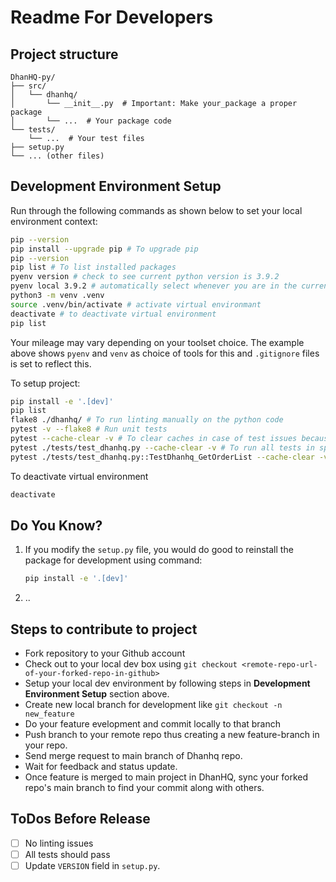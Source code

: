# Readme For Developers

## Project structure 

```text
DhanHQ-py/
├── src/
│   └── dhanhq/
│       └── __init__.py  # Important: Make your_package a proper package
│       └── ...  # Your package code
└── tests/
    └── ...  # Your test files
├── setup.py
└── ... (other files)
```

## Development Environment Setup

Run through the following commands as shown below to set your local environment context:
```bash
pip --version
pip install --upgrade pip # To upgrade pip
pip --version
pip list # To list installed packages
pyenv version # check to see current python version is 3.9.2
pyenv local 3.9.2 # automatically select whenever you are in the current directory (or its subdirectories)
python3 -m venv .venv
source .venv/bin/activate # activate virtual environmant
deactivate # to deactivate virtual environment
pip list
```
Your mileage may vary depending on your toolset choice. The example above shows `pyenv` and `venv` as choice of tools for this and `.gitignore` files is set to reflect this.

To setup project:
```bash
pip install -e '.[dev]'
pip list
flake8 ./dhanhq/ # To run linting manually on the python code
pytest -v --flake8 # Run unit tests
pytest --cache-clear -v # To clear caches in case of test issues because of cacheing
pytest ./tests/test_dhanhq.py --cache-clear -v # To run all tests in specific test file
pytest ./tests/test_dhanhq.py::TestDhanhq_GetOrderList --cache-clear -v To run specific group of tests in specific test file
```

To deactivate virtual environment
```python
deactivate
```

## Do You Know?

1. If you modify the `setup.py` file, 
   you would do good to reinstall the package for development using command:
    ```bash
   pip install -e '.[dev]'
    ```
2. ..

## Steps to contribute to project

- Fork repository to your Github account
- Check out to your local dev box using `git checkout <remote-repo-url-of-your-forked-repo-in-github>`
- Setup your local dev environment by following steps in **Development Environment Setup** section above.
- Create new local branch for development like `git checkout -n new_feature`
- Do your feature evelopment and commit locally to that branch
- Push branch to your remote repo thus creating a new feature-branch in your repo.
- Send merge request to main branch of Dhanhq repo.
- Wait for feedback and status update.
- Once feature is merged to main project in DhanHQ, sync your forked repo's main branch to find your commit along with others.


## ToDos Before Release

- [ ] No linting issues
- [ ] All tests should pass
- [ ] Update `VERSION` field in `setup.py`.
